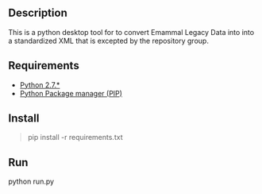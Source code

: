 ## Description

This is a python desktop tool for to convert Emammal Legacy Data into into a standardized XML that is excepted by the repository group.

## Requirements
  - [Python 2.7.*](https://www.python.org/downloads/)
  - [Python Package manager (PIP)](https://pip.pypa.io/en/stable/installing/)

## Install

> pip install -r requirements.txt


## Run

python run.py
